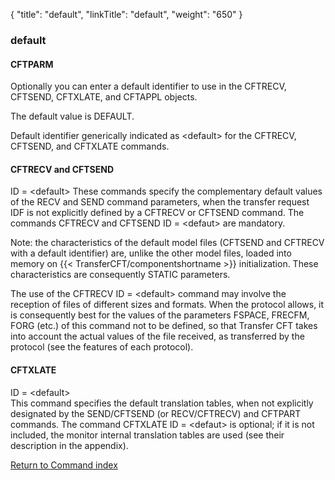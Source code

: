 {
    "title": "default",
    "linkTitle": "default",
    "weight": "650"
}<span id="Default"></span>

### default

#### CFTPARM

Optionally you can enter a default identifier to use in the CFTRECV,
CFTSEND, CFTXLATE, and CFTAPPL objects.

The default value is DEFAULT.

Default identifier generically indicated as &lt;default> for the CFTRECV, CFTSEND, and CFTXLATE commands.

#### CFTRECV and CFTSEND

ID = &lt;default> These commands specify the complementary
default values of the RECV and SEND command parameters, when the transfer
request IDF is not explicitly defined by a CFTRECV or CFTSEND command.
The commands CFTRECV and CFTSEND ID = &lt;defaut> are mandatory.

Note: the characteristics of the default model files (CFTSEND and CFTRECV
with a default identifier) are, unlike the other model files, loaded into
memory on  {{< TransferCFT/componentshortname  >}} initialization. These characteristics are consequently
STATIC parameters.

The use of the CFTRECV ID = &lt;default> command may involve
the reception of files of different sizes and formats. When the protocol
allows, it is consequently best for the values of the parameters FSPACE,
FRECFM, FORG (etc.) of this command not to be defined, so that Transfer
CFT takes into account the actual values of the file received, as transferred
by the protocol (see the features of each protocol).

#### CFTXLATE

ID = &lt;default>  
This command specifies the default translation tables, when not explicitly
designated by the SEND/CFTSEND (or RECV/CFTRECV) and CFTPART commands.
The command CFTXLATE ID = &lt;defaut> is optional; if it is
not included, the monitor internal translation tables are used (see their
description in the appendix).

[Return to Command index](../../)

 
